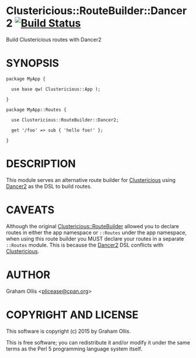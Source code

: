 # Clustericious::RouteBuilder::Dancer2 [![Build Status](https://secure.travis-ci.org/clustericious/Clustericious-RouteBuilder-Dancer2.png)](http://travis-ci.org/clustericious/Clustericious-RouteBuilder-Dancer2)

Build Clustericious routes with Dancer2

# SYNOPSIS

    package MyApp {
    
      use base qw( Clustericious::App );
    
    }
    
    package MyApp::Routes {
    
      use Clustericious::RouteBuilder::Dancer2;
      
      get '/foo' => sub { 'hello foo!' };
    
    }

# DESCRIPTION

This module serves an alternative route builder for [Clustericious](https://metacpan.org/pod/Clustericious) using [Dancer2](https://metacpan.org/pod/Dancer2)
as the DSL to build routes.

# CAVEATS

Although the original [Clustericious::RouteBuilder](https://metacpan.org/pod/Clustericious::RouteBuilder) allowed you to declare routes
in either the app namespace or `::Routes` under the app namespace, when using this
route builder you MUST declare your routes in a separate `::Routes` module.  This
is because the [Dancer2](https://metacpan.org/pod/Dancer2) DSL conflicts with [Clustericious](https://metacpan.org/pod/Clustericious).

# AUTHOR

Graham Ollis &lt;plicease@cpan.org>

# COPYRIGHT AND LICENSE

This software is copyright (c) 2015 by Graham Ollis.

This is free software; you can redistribute it and/or modify it under
the same terms as the Perl 5 programming language system itself.
